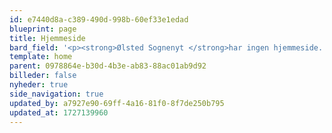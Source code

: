 ```yaml
---
id: e7440d8a-c389-490d-998b-60ef33e1edad
blueprint: page
title: Hjemmeside
bard_field: '<p><strong>Ølsted Sognenyt </strong>har ingen hjemmeside. Alle udgaver af bladet kan læses elektronisk. Se i kolonnen til venstre under menupunktet dokumenter.</p>'
template: home
parent: 0978864e-b30d-4b3e-ab83-88ac01ab9d92
billeder: false
nyheder: true
side_navigation: true
updated_by: a7927e90-69ff-4a16-81f0-8f7de250b795
updated_at: 1727139960
---
```

